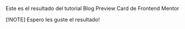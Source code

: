 Este es el resultado del tutorial Blog Preview Card de Frontend Mentor

[!NOTE]
Espero les guste el resultado!